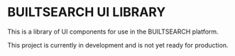 # BUILTSEARCH UI LIBRARY

This is a library of UI components for use in the BUILTSEARCH platform.

This project is currently in development and is not yet ready for production.
